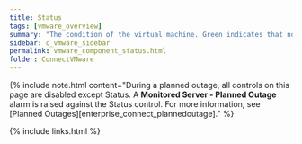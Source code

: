 ```yaml
---
title: Status
tags: [vmware_overview]
summary: "The condition of the virtual machine. Green indicates that no alarms have been raised. Yellow and red indicate that VMware has raised an alarm."
sidebar: c_vmware_sidebar
permalink: vmware_component_status.html
folder: ConnectVMware
---
```



{% include note.html content="During a planned outage, all controls on this page are disabled except Status. A **Monitored Server - Planned Outage** alarm is raised against the Status control. For more information, see [Planned Outages][enterprise_connect_plannedoutage]." %}


{% include links.html %}
